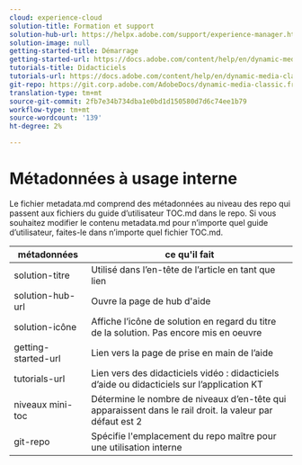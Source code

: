 ```yaml
---
cloud: experience-cloud
solution-title: Formation et support
solution-hub-url: https://helpx.adobe.com/support/experience-manager.html
solution-image: null
getting-started-title: Démarrage
getting-started-url: https://docs.adobe.com/content/help/en/dynamic-media-classic/using/getting-started/scene7-platform-overview.html
tutorials-title: Didacticiels
tutorials-url: https://docs.adobe.com/content/help/en/dynamic-media-classic/using/intro/training-videos.html
git-repo: https://git.corp.adobe.com/AdobeDocs/dynamic-media-classic.fr-FR
translation-type: tm+mt
source-git-commit: 2fb7e34b734dba1e0bd1d150580d7d6c74ee1b79
workflow-type: tm+mt
source-wordcount: '139'
ht-degree: 2%

---
```



# Métadonnées à usage interne

Le fichier metadata.md comprend des métadonnées au niveau des repo qui passent aux fichiers du guide d’utilisateur TOC.md dans le repo. Si vous souhaitez modifier le contenu metadata.md pour n’importe quel guide d’utilisateur, faites-le dans n’importe quel fichier TOC.md.

| métadonnées | ce qu&#39;il fait |
|--- |--- |
| solution-titre | Utilisé dans l’en-tête de l’article en tant que lien |
| solution-hub-url | Ouvre la page de hub d&#39;aide |
| solution-icône | Affiche l’icône de solution en regard du titre de la solution. Pas encore mis en oeuvre |
| getting-started-url | Lien vers la page de prise en main de l’aide |
| tutorials-url | Lien vers des didacticiels vidéo : didacticiels d’aide ou didacticiels sur l’application KT |
| niveaux mini-toc | Détermine le nombre de niveaux d’en-tête qui apparaissent dans le rail droit. la valeur par défaut est 2 |
| git-repo | Spécifie l&#39;emplacement du repo maître pour une utilisation interne |
